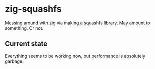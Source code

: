 # zig-squashfs

Messing around with zig via making a squashfs library. May amount to something. Or not.

## Current state

Everything seems to be working now, but performance is absolutely garbage.
